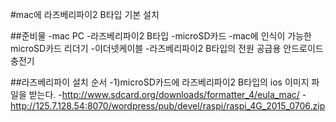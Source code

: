 #mac에 라즈베리파이2 B타입 기본 설치

##준비물
  -mac PC
  -라즈베리파이2 B타입
  -microSD카드
  -mac에 인식이 가능한 microSD카드 리더기
  -이더넷케이블
  -라즈베리파이2 B타입의 전원 공급용 안드로이드 충전기
  
##라즈베리파이 설치 순서
  -1)microSD카드에 라즈베리파이2 B타입의 ios 이미지 파일을 받는다.
  -http://www.sdcard.org/downloads/formatter_4/eula_mac/
  -http://125.7.128.54:8070/wordpress/pub/devel/raspi/raspi_4G_2015_0706.zip
